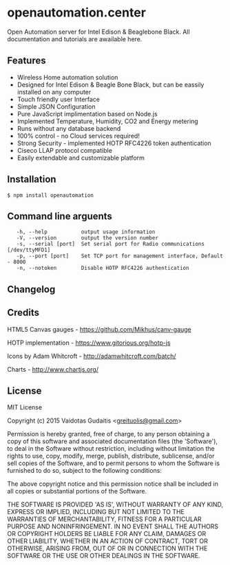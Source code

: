 # openautomation.center
Open Automation server for Intel Edison &amp; Beaglebone Black.
All documentation and tutorials are awailable here.

## Features

* Wireless Home automation solution
* Designed for Intel Edison & Beagle Bone Black, but can be eassily installed on any computer
* Touch friendly user Interface
* Simple JSON Configuration
* Pure JavaScript implimentation based on Node.js
* Implemented Temperature, Humidity, CO2 and Energy metering
* Runs without any database backend
* 100% control - no Cloud services required!
* Strong Security - implemented HOTP RFC4226 token authentication
* Ciseco LLAP protocol compatible
* Easily extendable and customizable platform



## Installation

    $ npm install openautomation



## Command line arguents
```
   -h, --help           output usage information
   -V, --version        output the version number
   -s, --serial [port]  Set serial port for Radio communications [/dev/ttyMFD1]
   -p, --port [port]    Set TCP port for management interface, Default - 8000
   -n, --notoken        Disable HOTP RFC4226 authentication
```



## Changelog


## Credits

HTML5 Canvas gauges - https://github.com/Mikhus/canv-gauge

HOTP implementation - https://www.gitorious.org/hotp-js

Icons by Adam Whitcroft - http://adamwhitcroft.com/batch/

Charts - http://www.chartjs.org/





## License

MIT License

Copyright (c) 2015 Vaidotas Gudaitis &lt;greituolis@gmail.com&gt;

Permission is hereby granted, free of charge, to any person obtaining
a copy of this software and associated documentation files (the
'Software'), to deal in the Software without restriction, including
without limitation the rights to use, copy, modify, merge, publish,
distribute, sublicense, and/or sell copies of the Software, and to
permit persons to whom the Software is furnished to do so, subject to
the following conditions:

The above copyright notice and this permission notice shall be
included in all copies or substantial portions of the Software.

THE SOFTWARE IS PROVIDED 'AS IS', WITHOUT WARRANTY OF ANY KIND,
EXPRESS OR IMPLIED, INCLUDING BUT NOT LIMITED TO THE WARRANTIES OF
MERCHANTABILITY, FITNESS FOR A PARTICULAR PURPOSE AND NONINFRINGEMENT.
IN NO EVENT SHALL THE AUTHORS OR COPYRIGHT HOLDERS BE LIABLE FOR ANY
CLAIM, DAMAGES OR OTHER LIABILITY, WHETHER IN AN ACTION OF CONTRACT,
TORT OR OTHERWISE, ARISING FROM, OUT OF OR IN CONNECTION WITH THE
SOFTWARE OR THE USE OR OTHER DEALINGS IN THE SOFTWARE.
